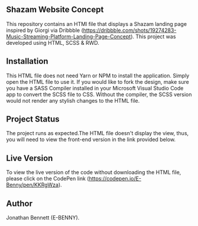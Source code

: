 ## Shazam Website Concept
This repository contains an HTMl file that displays a Shazam landing page inspired by Giorgi via Dribbble (https://dribbble.com/shots/19274283-Music-Streaming-Platform-Landing-Page-Concept). This project was developed using HTML, SCSS & RWD. 

## Installation
This HTML file does not need Yarn or NPM to install the application. Simply open the HTML file to use it. If you would like to fork the design, make sure you have a SASS Compiler installed in your Microsoft Visual Studio Code app to convert the SCSS file to CSS. Without the compiler, the SCSS version would not render any stylish changes to the HTML file.

## Project Status
The project runs as expected.The HTML file doesn't display the view, thus, you will need to view the front-end version in the link provided below.

## Live Version
To view the live version of the code without downloading the HTML file, please click on the CodePen link (https://codepen.io/E-Benny/pen/KKRgWza).

## Author
Jonathan Bennett (E-BENNY).
